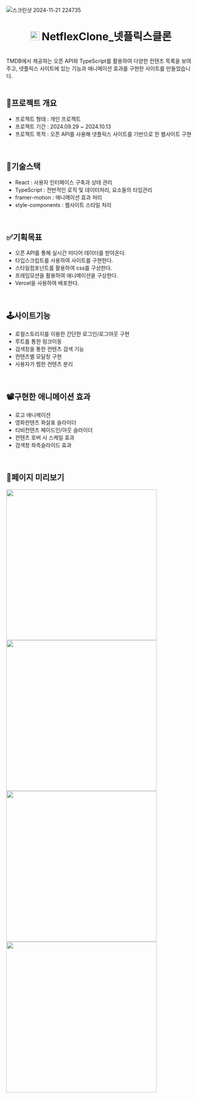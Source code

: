 ![스크린샷 2024-11-21 224735](https://github.com/user-attachments/assets/e5cc3326-dae0-44b4-a204-70caa675e1c9)
<div align="center">
  <h1>
    <img src='https://github.com/user-attachments/assets/66b61964-7b5f-477c-b3e9-513b4d798311' display='inline' width='24px'/>
    NetflexClone_넷플릭스클론
  </h1>
  <br />
</div>
TMDB에서 제공하는 오픈 API와 TypeScript를 활용하여 다양한 컨텐츠 목록을 보여주고, 넷플릭스 사이트에 있는 기능과 애니메이션 효과를 구현한 사이트를 만들었습니다.
<br/>
<br/>

## 🌟프로젝트 개요

- 프로젝트 형태 : 개인 프로젝트
- 프로젝트 기간 : 2024.09.29 ~ 2024.10.13
- 프로젝트 목적 : 오픈 API를 사용해 넷플릭스 사이트를 기반으로 한 웹사이트 구현

<br/>

## 🔨기술스택

- React : 사용자 인터페이스 구축과 상태 관리
- TypeScript : 전반적인 로직 및 데이터처리, 요소들의 타입관리
- framer-motion : 애니메이션 효과 처리
- style-components : 웹사이트 스타일 처리

<br/>

## ✅기획목표

- 오픈 API를 통해 실시간 미디어 데이터를 받아온다.
- 타입스크립트를 사용하여 사이트를 구현한다.
- 스타일컴포넌트를 활용하여 css를 구상한다.
- 프레임모션을 활용하여 애니메이션을 구상한다.
- Vercel을 사용하여 배포한다.

<br/>

## 🕹️사이트기능

- 로컬스토리지를 이용한 간단한 로그인/로그아웃 구현
- 루트를 통한 링크이동
- 검색창을 통한 컨텐츠 검색 기능
- 컨텐츠별 모달창 구현
- 사용자가 찜한 컨텐츠 분리

<br/>

## 📽️구현한 애니메이션 효과

- 로고 애니메이션
- 영화컨텐츠 화살표 슬라이더
- 티비컨텐츠 페이드인/아웃 슬라이더
- 컨텐츠 호버 시 스케일 효과
- 검색창 좌측슬라이드 효과

<br/>

## 📃페이지 미리보기
<div>
  <img src='https://github.com/user-attachments/assets/88be5c72-889b-4244-a4c7-7d4d289e0c46' width='400px' display='inline'/>
  <img src='https://github.com/user-attachments/assets/c4f375e0-0b4c-4c65-8481-93461d89e005' width='400px' display='inline'/>
  <img src='https://github.com/user-attachments/assets/7d8b1887-baba-4213-b402-9bd0bb054d48' width='400px' display='inline'/>
  <img src='https://github.com/user-attachments/assets/79e346c5-db06-46f2-b25d-35df1c28d4b7' width='400px' display='inline'/>
</div>
